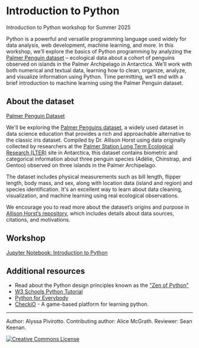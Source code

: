 # Introduction to Python

Introduction to Python workshop for Summer 2025

Python is a powerful and versatile programming language used widely for data analysis, web development, machine learning, and more.  In this workshop, we’ll explore the basics of Python programming by analyzing the [Palmer Penguin dataset](https://github.com/mcnakhaee/palmerpenguins) – ecological data about a cohort of penguins observed on islands in the Palmer Archipelago in Antarctica. We’ll work with both numerical and textual data, learning how to clean, organize, analyze, and visualize information using Python. Time permitting, we’ll end with a brief introduction to machine learning using the Palmer Penguin dataset. 

## About the dataset

[Palmer Penguin Dataset](https://allisonhorst.github.io/palmerpenguins/)

We'll be exploring the [Palmer Penguins dataset](https://github.com/mcnakhaee/palmerpenguins?tab=readme-ov-file), a widely used dataset in data science education that provides a rich and approachable alternative to the classic iris dataset. Compiled by Dr. Allison Horst using data originally collected by researchers at the [Palmer Station Long Term Ecological Research (LTER)](https://pallter.marine.rutgers.edu/) site in Antarctica, this dataset contains biometric and categorical information about three penguin species (Adélie, Chinstrap, and Gentoo) observed on three islands in the Palmer Archipelago.

The dataset includes physical measurements such as bill length, flipper length, body mass, and sex, along with location data (island and region) and species identification. It's an excellent way to learn about data cleaning, visualization, and machine learning using real ecological observations.

We encourage you to read more about the dataset’s origins and purpose in [Allison Horst’s repository](https://github.com/allisonhorst/palmerpenguins), which includes details about data sources, citations, and motivations.


## Workshop

[Jupyter Notebook: Introduction to Python](introduction_to_python.ipynb)

## Additional resources
- Read about the Python design principles known as the ["Zen of Python"](https://en.wikipedia.org/wiki/Zen_of_Python)
- [W3 Schools Python Tutorial](https://www.w3schools.com/python/default.asp)
- [Python for Everybody](https://www.py4e.com/)
- [CheckiO](https://checkio.org/) - A game-based platform for learning python. 

--- 

Author: Alyssa Pivirotto. 
Contributing author: Alice McGrath. 
Reviewer: Sean Keenan.

[![Creative Commons License](https://i.creativecommons.org/l/by-sa/4.0/88x31.png)](http://creativecommons.org/licenses/by-sa/4.0/)

